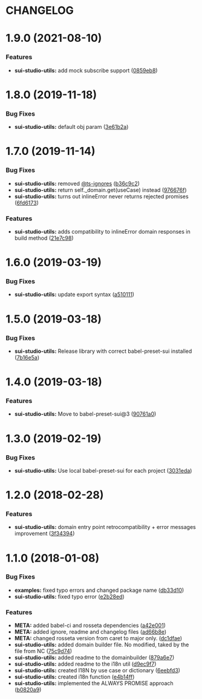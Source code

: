 # CHANGELOG

# 1.9.0 (2021-08-10)


### Features

* **sui-studio-utils:** add mock subscribe support ([0859eb8](https://github.com/SUI-Components/sui/commit/0859eb85358c55ddd3b936640c8dfd95353f0183))



# 1.8.0 (2019-11-18)


### Bug Fixes

* **sui-studio-utils:** default obj param ([3e61b2a](https://github.com/SUI-Components/sui/commit/3e61b2a3d8d6fde4b32865e7ad3a192aeb80fa75))



# 1.7.0 (2019-11-14)


### Bug Fixes

* **sui-studio-utils:** removed [@ts-ignores](https://github.com/ts-ignores) ([b36c9c2](https://github.com/SUI-Components/sui/commit/b36c9c22356e7dc3b9dfd94ead795a50b51128dc))
* **sui-studio-utils:** return self._domain.get(useCase) instead ([976676f](https://github.com/SUI-Components/sui/commit/976676f87af7f7499ea0a3ac8624c91ee850dc42))
* **sui-studio-utils:** turns out inlineError never returns rejected promises ([6fd6173](https://github.com/SUI-Components/sui/commit/6fd6173b065b2c1b2b13f07970b2420181d5e1b1))


### Features

* **sui-studio-utils:** adds compatibility to inlineError domain responses in build method ([21e7c98](https://github.com/SUI-Components/sui/commit/21e7c983bf4c646523ed11be99dec3856ebee87d))



# 1.6.0 (2019-03-19)


### Bug Fixes

* **sui-studio-utils:** update export syntax ([a510111](https://github.com/SUI-Components/sui/commit/a5101119024dae44fb8528ad954e7d0742cd1f03))



# 1.5.0 (2019-03-18)


### Bug Fixes

* **sui-studio-utils:** Release library with correct babel-preset-sui installed ([7b16e5a](https://github.com/SUI-Components/sui/commit/7b16e5a8975f9dcd78a0b797ab60bfb266711068))



# 1.4.0 (2019-03-18)


### Features

* **sui-studio-utils:** Move to babel-preset-sui@3 ([90761a0](https://github.com/SUI-Components/sui/commit/90761a0e2bc1f5115b938407eb3549b6415b3e45))



# 1.3.0 (2019-02-19)


### Bug Fixes

* **sui-studio-utils:** Use local babel-preset-sui for each project ([3031eda](https://github.com/SUI-Components/sui/commit/3031eda80496d7f65d3317d45a0671d4a045efd2))



# 1.2.0 (2018-02-28)


### Features

* **sui-studio-utils:** domain entry point retrocompatibility + error messages improvement ([3f34394](https://github.com/SUI-Components/sui/commit/3f34394a03e1bb33724bfc47d46f121988cf3329))



# 1.1.0 (2018-01-08)


### Bug Fixes

* **examples:** fixed typo errors and changed package name ([db33d10](https://github.com/SUI-Components/sui/commit/db33d1043cd666aba6361ef8162643647f2e4f6f))
* **sui-studio-utils:** fixed typo error ([e2b28ed](https://github.com/SUI-Components/sui/commit/e2b28edd36f16d0e228da0dc1575d42f269f0fc5))


### Features

* **META:** added babel-ci and rosseta dependencies ([a42e001](https://github.com/SUI-Components/sui/commit/a42e0010303f2f4ab5d2ed46fd8875ebde3100c2))
* **META:** added ignore, readme and changelog files ([ad66b8e](https://github.com/SUI-Components/sui/commit/ad66b8efee86d34aa1e2d744f83cbd7f12a375a6))
* **META:** changed rosseta version from caret to major only. ([dc1dfae](https://github.com/SUI-Components/sui/commit/dc1dfaefef0496cfed3b42f2badeaf9d9e472d47))
* **sui-studio-utils:** added domain builder file. No modified, taked by the file from NC ([75c9d74](https://github.com/SUI-Components/sui/commit/75c9d74fd5b175cfe845fdb0c45b08bfedef4f1d))
* **sui-studio-utils:** added readme to the domainbuilder ([879a6e7](https://github.com/SUI-Components/sui/commit/879a6e7b10d22a7f17cdbfd45033cbc61f0e87f7))
* **sui-studio-utils:** added readme to the i18n util ([d9ec9f7](https://github.com/SUI-Components/sui/commit/d9ec9f720c650fa0d9fefe04f674b3cfc1b6cac3))
* **sui-studio-utils:** created I18N by use case or dictionary ([6eebfd3](https://github.com/SUI-Components/sui/commit/6eebfd3b259795c975ec7c35171d63def8cd6298))
* **sui-studio-utils:** created i18n function ([e4b14ff](https://github.com/SUI-Components/sui/commit/e4b14ff7b7b34008fd66b548e3b3262723e0dcf1))
* **sui-studio-utils:** implemented the ALWAYS PROMISE approach ([b0820a9](https://github.com/SUI-Components/sui/commit/b0820a9e05b68fecea64688482f14b20ea89e838))



